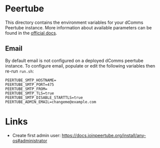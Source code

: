 # Peertube

This directory contains the environment variables for your dComms Peertube instance. More information about available parameters can be found in the [official docs](https://docs.joinpeertube.org/maintain/configuration).

## Email

By default email is not configured on a deployed dComms peertube instance. To configure email, populate or edit the following variables then re-run `run.sh`:

```
PEERTUBE_SMTP_HOSTNAME=
PEERTUBE_SMTP_PORT=475
PEERTUBE_SMTP_FROM=
PEERTUBE_SMTP_TLS=true
PEERTUBE_SMTP_DISABLE_STARTTLS=true
PEERTUBE_ADMIN_EMAIL=changeme@example.com
```

# Links
- Create first admin user: https://docs.joinpeertube.org/install/any-os#administrator
